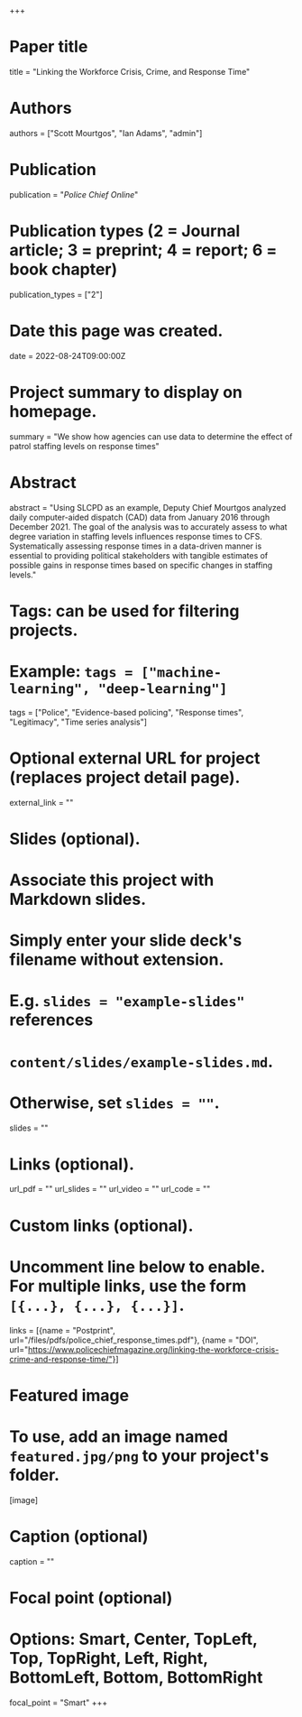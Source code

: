 +++
# Paper title
title = "Linking the Workforce Crisis, Crime, and Response Time"

# Authors
authors = ["Scott Mourtgos", "Ian Adams", "admin"]

# Publication
publication = "*Police Chief Online*"

# Publication types (2 = Journal article; 3 = preprint; 4 = report; 6 = book chapter)
publication_types = ["2"]

# Date this page was created.
date = 2022-08-24T09:00:00Z

# Project summary to display on homepage.
summary = "We show how agencies can use data to determine the effect of patrol staffing levels on response times"

# Abstract
abstract = "Using SLCPD as an example, Deputy Chief Mourtgos analyzed daily computer-aided dispatch (CAD) data from January 2016 through December 2021. The goal of the analysis was to accurately assess to what degree variation in staffing levels influences response times to CFS. Systematically assessing response times in a data-driven manner is essential to providing political stakeholders with tangible estimates of possible gains in response times based on specific changes in staffing levels."

# Tags: can be used for filtering projects.
# Example: `tags = ["machine-learning", "deep-learning"]`
tags = ["Police", "Evidence-based policing", "Response times", "Legitimacy", "Time series analysis"]

# Optional external URL for project (replaces project detail page).
external_link = ""

# Slides (optional).
#   Associate this project with Markdown slides.
#   Simply enter your slide deck's filename without extension.
#   E.g. `slides = "example-slides"` references 
#   `content/slides/example-slides.md`.
#   Otherwise, set `slides = ""`.
slides = ""

# Links (optional).
url_pdf = ""
url_slides = ""
url_video = ""
url_code = ""

# Custom links (optional).
#   Uncomment line below to enable. For multiple links, use the form `[{...}, {...}, {...}]`.
links = [{name = "Postprint", url="/files/pdfs/police_chief_response_times.pdf"}, {name = "DOI", url="https://www.policechiefmagazine.org/linking-the-workforce-crisis-crime-and-response-time/"}]

# Featured image
# To use, add an image named `featured.jpg/png` to your project's folder. 
[image]
  # Caption (optional)
  caption = ""
  
  # Focal point (optional)
  # Options: Smart, Center, TopLeft, Top, TopRight, Left, Right, BottomLeft, Bottom, BottomRight
  focal_point = "Smart"
+++

